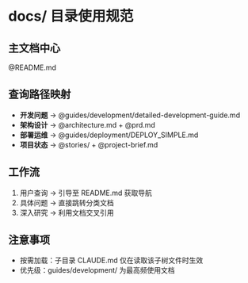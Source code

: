 # docs/ 目录使用规范

## 主文档中心

@README.md

## 查询路径映射

- **开发问题** → @guides/development/detailed-development-guide.md
- **架构设计** → @architecture.md + @prd.md
- **部署运维** → @guides/deployment/DEPLOY_SIMPLE.md
- **项目状态** → @stories/ + @project-brief.md

## 工作流

1. 用户查询 → 引导至 README.md 获取导航
2. 具体问题 → 直接跳转分类文档
3. 深入研究 → 利用文档交叉引用

## 注意事项

- 按需加载：子目录 CLAUDE.md 仅在读取该子树文件时生效
- 优先级：guides/development/ 为最高频使用文档
